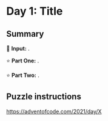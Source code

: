 # Day 1: Title

## Summary

📃 **Input:** .

⭐ **Part One:** .

⭐ **Part Two:** .

## Puzzle instructions

https://adventofcode.com/2021/day/X
